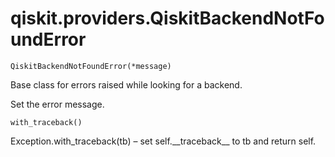 <span id="qiskit-providers-qiskitbackendnotfounderror" />

# qiskit.providers.QiskitBackendNotFoundError

<span id="undefined" />

`QiskitBackendNotFoundError(*message)`

Base class for errors raised while looking for a backend.

Set the error message.

<span id="undefined" />

`with_traceback()`

Exception.with\_traceback(tb) – set self.\_\_traceback\_\_ to tb and return self.
